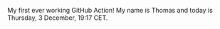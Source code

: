 My first ever working GitHub Action!
My name is Thomas and today is Thursday, 3 December, 19:17 CET. 
